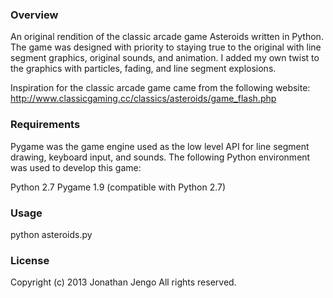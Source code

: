 ### Overview

An original rendition of the classic arcade game Asteroids written in Python. The game was designed with priority to staying true to the original with line segment graphics, original sounds, and animation. I added my own twist to the graphics with particles, fading, and line segment explosions.

Inspiration for the classic arcade game came from the following website:
http://www.classicgaming.cc/classics/asteroids/game_flash.php

### Requirements

Pygame was the game engine used as the low level API for line segment drawing, keyboard input, and sounds. The following Python environment was used to develop this game:

Python 2.7
Pygame 1.9 (compatible with Python 2.7)

### Usage

python asteroids.py

### License

Copyright (c) 2013 Jonathan Jengo
All rights reserved.
